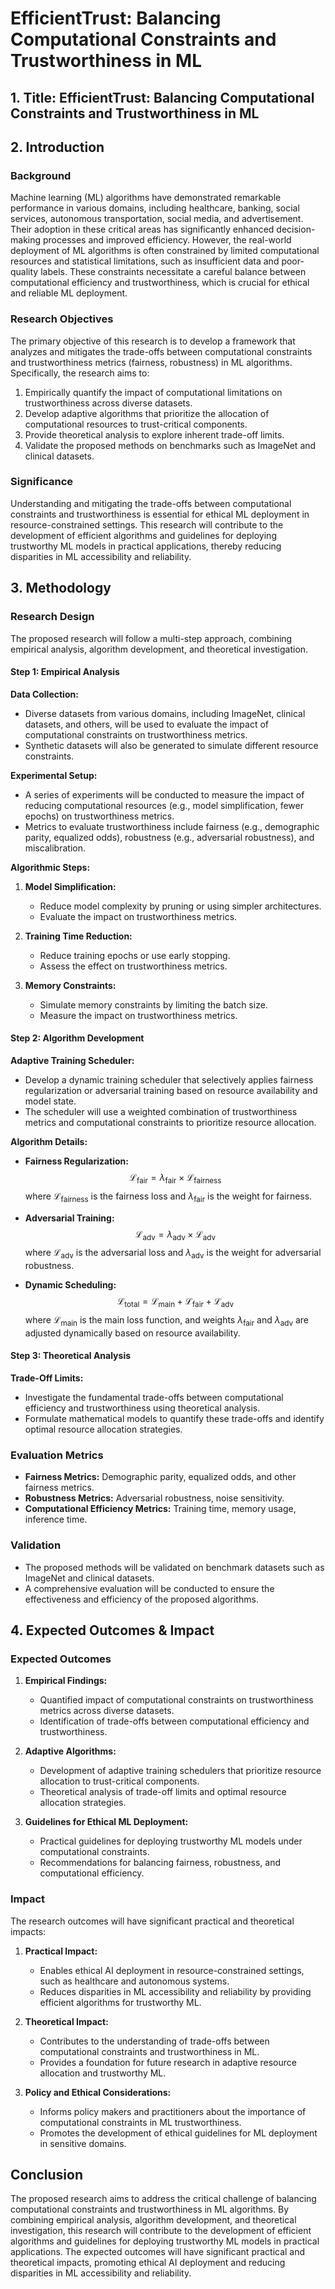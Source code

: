 # EfficientTrust: Balancing Computational Constraints and Trustworthiness in ML

## 1. Title: EfficientTrust: Balancing Computational Constraints and Trustworthiness in ML

## 2. Introduction

### Background

Machine learning (ML) algorithms have demonstrated remarkable performance in various domains, including healthcare, banking, social services, autonomous transportation, social media, and advertisement. Their adoption in these critical areas has significantly enhanced decision-making processes and improved efficiency. However, the real-world deployment of ML algorithms is often constrained by limited computational resources and statistical limitations, such as insufficient data and poor-quality labels. These constraints necessitate a careful balance between computational efficiency and trustworthiness, which is crucial for ethical and reliable ML deployment.

### Research Objectives

The primary objective of this research is to develop a framework that analyzes and mitigates the trade-offs between computational constraints and trustworthiness metrics (fairness, robustness) in ML algorithms. Specifically, the research aims to:

1. Empirically quantify the impact of computational limitations on trustworthiness across diverse datasets.
2. Develop adaptive algorithms that prioritize the allocation of computational resources to trust-critical components.
3. Provide theoretical analysis to explore inherent trade-off limits.
4. Validate the proposed methods on benchmarks such as ImageNet and clinical datasets.

### Significance

Understanding and mitigating the trade-offs between computational constraints and trustworthiness is essential for ethical ML deployment in resource-constrained settings. This research will contribute to the development of efficient algorithms and guidelines for deploying trustworthy ML models in practical applications, thereby reducing disparities in ML accessibility and reliability.

## 3. Methodology

### Research Design

The proposed research will follow a multi-step approach, combining empirical analysis, algorithm development, and theoretical investigation.

#### Step 1: Empirical Analysis

**Data Collection:**
- Diverse datasets from various domains, including ImageNet, clinical datasets, and others, will be used to evaluate the impact of computational constraints on trustworthiness metrics.
- Synthetic datasets will also be generated to simulate different resource constraints.

**Experimental Setup:**
- A series of experiments will be conducted to measure the impact of reducing computational resources (e.g., model simplification, fewer epochs) on trustworthiness metrics.
- Metrics to evaluate trustworthiness include fairness (e.g., demographic parity, equalized odds), robustness (e.g., adversarial robustness), and miscalibration.

**Algorithmic Steps:**
1. **Model Simplification:**
   - Reduce model complexity by pruning or using simpler architectures.
   - Evaluate the impact on trustworthiness metrics.

2. **Training Time Reduction:**
   - Reduce training epochs or use early stopping.
   - Assess the effect on trustworthiness metrics.

3. **Memory Constraints:**
   - Simulate memory constraints by limiting the batch size.
   - Measure the impact on trustworthiness metrics.

#### Step 2: Algorithm Development

**Adaptive Training Scheduler:**
- Develop a dynamic training scheduler that selectively applies fairness regularization or adversarial training based on resource availability and model state.
- The scheduler will use a weighted combination of trustworthiness metrics and computational constraints to prioritize resource allocation.

**Algorithm Details:**
- **Fairness Regularization:**
  $$ \mathcal{L}_{\text{fair}} = \lambda_{\text{fair}} \times \mathcal{L}_{\text{fairness}} $$
  where $\mathcal{L}_{\text{fairness}}$ is the fairness loss and $\lambda_{\text{fair}}$ is the weight for fairness.

- **Adversarial Training:**
  $$ \mathcal{L}_{\text{adv}} = \lambda_{\text{adv}} \times \mathcal{L}_{\text{adv}} $$
  where $\mathcal{L}_{\text{adv}}$ is the adversarial loss and $\lambda_{\text{adv}}$ is the weight for adversarial robustness.

- **Dynamic Scheduling:**
  $$ \mathcal{L}_{\text{total}} = \mathcal{L}_{\text{main}} + \mathcal{L}_{\text{fair}} + \mathcal{L}_{\text{adv}} $$
  where $\mathcal{L}_{\text{main}}$ is the main loss function, and weights $\lambda_{\text{fair}}$ and $\lambda_{\text{adv}}$ are adjusted dynamically based on resource availability.

#### Step 3: Theoretical Analysis

**Trade-Off Limits:**
- Investigate the fundamental trade-offs between computational efficiency and trustworthiness using theoretical analysis.
- Formulate mathematical models to quantify these trade-offs and identify optimal resource allocation strategies.

### Evaluation Metrics

- **Fairness Metrics:** Demographic parity, equalized odds, and other fairness metrics.
- **Robustness Metrics:** Adversarial robustness, noise sensitivity.
- **Computational Efficiency Metrics:** Training time, memory usage, inference time.

### Validation

- The proposed methods will be validated on benchmark datasets such as ImageNet and clinical datasets.
- A comprehensive evaluation will be conducted to ensure the effectiveness and efficiency of the proposed algorithms.

## 4. Expected Outcomes & Impact

### Expected Outcomes

1. **Empirical Findings:**
   - Quantified impact of computational constraints on trustworthiness metrics across diverse datasets.
   - Identification of trade-offs between computational efficiency and trustworthiness.

2. **Adaptive Algorithms:**
   - Development of adaptive training schedulers that prioritize resource allocation to trust-critical components.
   - Theoretical analysis of trade-off limits and optimal resource allocation strategies.

3. **Guidelines for Ethical ML Deployment:**
   - Practical guidelines for deploying trustworthy ML models under computational constraints.
   - Recommendations for balancing fairness, robustness, and computational efficiency.

### Impact

The research outcomes will have significant practical and theoretical impacts:

1. **Practical Impact:**
   - Enables ethical AI deployment in resource-constrained settings, such as healthcare and autonomous systems.
   - Reduces disparities in ML accessibility and reliability by providing efficient algorithms for trustworthy ML.

2. **Theoretical Impact:**
   - Contributes to the understanding of trade-offs between computational constraints and trustworthiness in ML.
   - Provides a foundation for future research in adaptive resource allocation and trustworthy ML.

3. **Policy and Ethical Considerations:**
   - Informs policy makers and practitioners about the importance of computational constraints in ML trustworthiness.
   - Promotes the development of ethical guidelines for ML deployment in sensitive domains.

## Conclusion

The proposed research aims to address the critical challenge of balancing computational constraints and trustworthiness in ML algorithms. By combining empirical analysis, algorithm development, and theoretical investigation, this research will contribute to the development of efficient algorithms and guidelines for deploying trustworthy ML models in practical applications. The expected outcomes will have significant practical and theoretical impacts, promoting ethical AI deployment and reducing disparities in ML accessibility and reliability.